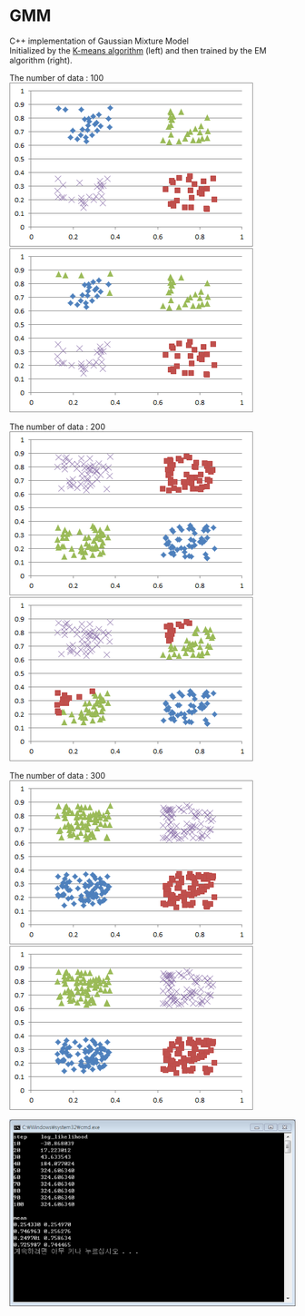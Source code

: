 # GMM
C++ implementation of Gaussian Mixture Model</br>
Initialized by the [K-means algorithm](https://github.com/paperrune/KMeans) (left) and then trained by the EM algorithm (right).</br>

The number of data : 100</br>
![100 KMeans](/capture/100_KMeans.png)
![100 GMM](/capture/100_GMM.png)

The number of data : 200</br>
![200 KMeans](/capture/200_KMeans.png)
![200 GMM](/capture/200_GMM.png)

The number of data : 300</br>
![300 KMeans](/capture/300_GMM.png)
![300 GMM](/capture/300_GMM.png)

![cmd](/capture/cmd.PNG)
